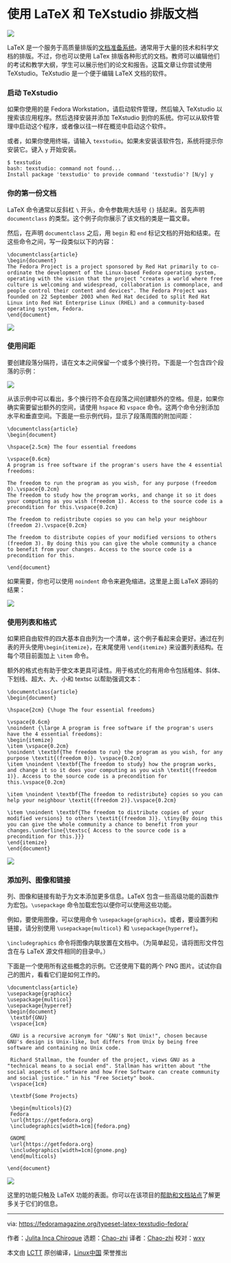 [#]: collector: (Chao-zhi)
[#]: translator: (Chao-zhi)
[#]: reviewer: (wxy)
[#]: publisher: ( )
[#]: url: ( )
[#]: subject: (Typeset your docs with LaTeX and TeXstudio on Fedora)
[#]: via: (https://fedoramagazine.org/typeset-latex-texstudio-fedora/)
[#]: author: (Julita Inca Chiroque https://fedoramagazine.org/author/yulytas/)

使用 LaTeX 和 TeXstudio 排版文档
======

![](https://fedoramagazine.org/wp-content/uploads/2017/07/latex-texstudio-945x400.jpg)

LaTeX 是一个服务于高质量排版的[文档准备系统][1]。通常用于大量的技术和科学文档的排版。不过，你也可以使用 LaTex 排版各种形式的文档。教师可以编辑他们的考试和教学大纲，学生可以展示他们的论文和报告。这篇文章让你尝试使用 TeXstudio。TeXstudio 是一个便于编辑 LaTeX 文档的软件。

### 启动 TeXstudio

如果你使用的是 Fedora Workstation，请启动软件管理，然后输入 TeXstudio 以搜索该应用程序。然后选择安装并添加 TeXstudio 到你的系统。你可以从软件管理中启动这个程序，或者像以往一样在概览中启动这个软件。

或者，如果你使用终端，请输入 `texstudio`。如果未安装该软件包，系统将提示你安装它。键入 `y` 开始安装。

```
$ texstudio
bash: texstudio: command not found...
Install package 'texstudio' to provide command 'texstudio'? [N/y] y
```

### 你的第一份文档

LaTeX 命令通常以反斜杠 `\` 开头，命令参数用大括号 `{}` 括起来。首先声明 `documentclass` 的类型。这个例子向你展示了该文档的类是一篇文章。

然后，在声明 `documentclass` 之后，用 `begin` 和 `end` 标记文档的开始和结束。在这些命令之间，写一段类似以下的内容：

```
\documentclass{article}
\begin{document}
The Fedora Project is a project sponsored by Red Hat primarily to co-ordinate the development of the Linux-based Fedora operating system, operating with the vision that the project "creates a world where free culture is welcoming and widespread, collaboration is commonplace, and people control their content and devices". The Fedora Project was founded on 22 September 2003 when Red Hat decided to split Red Hat Linux into Red Hat Enterprise Linux (RHEL) and a community-based operating system, Fedora.
\end{document}
```

![](https://fedoramagazine.org/wp-content/uploads/2017/07/Screenshot-from-2017-10-05-20-19-15.png)

### 使用间距

要创建段落分隔符，请在文本之间保留一个或多个换行符。下面是一个包含四个段落的示例：

![](https://fedoramagazine.org/wp-content/uploads/2017/07/Screenshot-from-2017-10-18-14-24-42.png)

从该示例中可以看出，多个换行符不会在段落之间创建额外的空格。但是，如果你确实需要留出额外的空间，请使用 `hspace` 和 `vspace` 命令。这两个命令分别添加水平和垂直空间。下面是一些示例代码，显示了段落周围的附加间距：

```
\documentclass{article}
\begin{document}

\hspace{2.5cm} The four essential freedoms

\vspace{0.6cm} 
A program is free software if the program's users have the 4 essential freedoms:

The freedom to run the program as you wish, for any purpose (freedom 0).\vspace{0.2cm} 
The freedom to study how the program works, and change it so it does your computing as you wish (freedom 1). Access to the source code is a precondition for this.\vspace{0.2cm}

The freedom to redistribute copies so you can help your neighbour (freedom 2).\vspace{0.2cm}

The freedom to distribute copies of your modified versions to others (freedom 3). By doing this you can give the whole community a chance to benefit from your changes. Access to the source code is a precondition for this.

\end{document}
```

如果需要，你也可以使用 `noindent` 命令来避免缩进。这里是上面 LaTeX 源码的结果：

![](https://fedoramagazine.org/wp-content/uploads/2017/07/Screenshot-from-2017-10-18-17-24-53.png)

### 使用列表和格式

如果把自由软件的四大基本自由列为一个清单，这个例子看起来会更好。通过在列表的开头使用`\begin{itemize}`，在末尾使用 `\end{itemize}` 来设置列表结构。在每个项目前面加上 `\item` 命令。

额外的格式也有助于使文本更具可读性。用于格式化的有用命令包括粗体、斜体、下划线、超大、大、小和 textsc 以帮助强调文本：

```
\documentclass{article}
\begin{document}

\hspace{2cm} {\huge The four essential freedoms}

\vspace{0.6cm} 
\noindent {\large A program is free software if the program's users have the 4 essential freedoms}:
\begin{itemize}
\item \vspace{0.2cm} 
\noindent \textbf{The freedom to run} the program as you wish, for any purpose \textit{(freedom 0)}. \vspace{0.2cm} 
\item \noindent \textbf{The freedom to study} how the program works, and change it so it does your computing as you wish \textit{(freedom 1)}. Access to the source code is a precondition for this.\vspace{0.2cm}

\item \noindent \textbf{The freedom to redistribute} copies so you can help your neighbour \textit{(freedom 2)}.\vspace{0.2cm}

\item \noindent \textbf{The freedom to distribute copies of your modified versions} to others \textit{(freedom 3)}. \tiny{By doing this you can give the whole community a chance to benefit from your changes.\underline{\textsc{ Access to the source code is a precondition for this.}}}
\end{itemize}
\end{document}
```

![](https://fedoramagazine.org/wp-content/uploads/2017/07/Screenshot-from-2017-10-18-17-21-30.png)

### 添加列、图像和链接

列、图像和链接有助于为文本添加更多信息。LaTeX 包含一些高级功能的函数作为宏包。`\usepackage` 命令加载宏包以便你可以使用这些功能。

例如，要使用图像，可以使用命令 `\usepackage{graphicx}`。或者，要设置列和链接，请分别使用 `\usepackage{multicol}` 和 `\usepackage{hyperref}`。

`\includegraphics` 命令将图像内联放置在文档中。（为简单起见，请将图形文件包含在与 LaTeX 源文件相同的目录中。）

下面是一个使用所有这些概念的示例。它还使用下载的两个 PNG 图片。试试你自己的图片，看看它们是如何工作的。

```
\documentclass{article} 
\usepackage{graphicx}
\usepackage{multicol}
\usepackage{hyperref}
\begin{document} 
 \textbf{GNU}
 \vspace{1cm}

 GNU is a recursive acronym for "GNU's Not Unix!", chosen because GNU's design is Unix-like, but differs from Unix by being free software and containing no Unix code.

 Richard Stallman, the founder of the project, views GNU as a "technical means to a social end". Stallman has written about "the social aspects of software and how Free Software can create community and social justice." in his "Free Society" book.
 \vspace{1cm}

 \textbf{Some Projects}

 \begin{multicols}{2}
 Fedora
 \url{https://getfedora.org}
 \includegraphics[width=1cm]{fedora.png}

 GNOME
 \url{https://getfedora.org}
 \includegraphics[width=1cm]{gnome.png}
 \end{multicols} 

\end{document}
```

![](https://fedoramagazine.org/wp-content/uploads/2017/07/Screenshot-from-2017-10-18-20-32-32.png)

这里的功能只触及 LaTeX 功能的表面。你可以在该项目的[帮助和文档站点][3]了解更多关于它们的信息。

--------------------------------------------------------------------------------

via: https://fedoramagazine.org/typeset-latex-texstudio-fedora/

作者：[Julita Inca Chiroque][a]
选题：[Chao-zhi][b]
译者：[Chao-zhi][b]
校对：[wxy](https://github.com/wxy)

本文由 [LCTT](https://github.com/LCTT/TranslateProject) 原创编译，[Linux中国](https://linux.cn/) 荣誉推出

[a]: https://fedoramagazine.org/author/yulytas/
[b]: https://github.com/Chao-zhi
[1]:http://www.latex-project.org/about/
[2]:https://fedoramagazine.org/fedora-aarch64-on-the-solidrun-honeycomb-lx2k/
[3]:https://www.latex-project.org/help/
